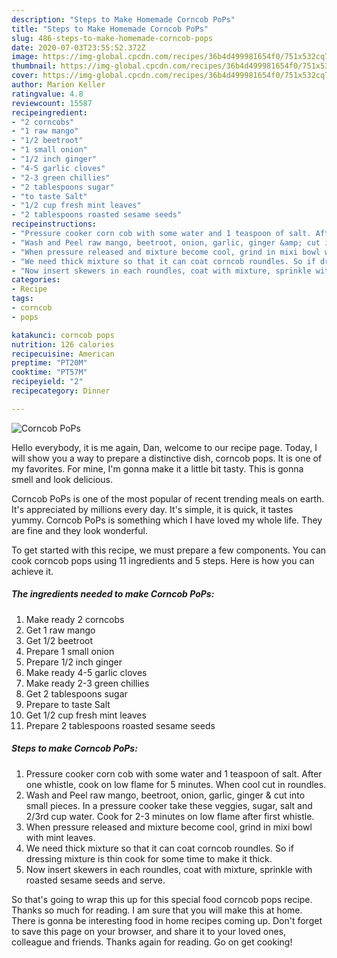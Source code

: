 ```yaml
---
description: "Steps to Make Homemade Corncob PoPs"
title: "Steps to Make Homemade Corncob PoPs"
slug: 486-steps-to-make-homemade-corncob-pops
date: 2020-07-03T23:55:52.372Z
image: https://img-global.cpcdn.com/recipes/36b4d499981654f0/751x532cq70/corncob-pops-recipe-main-photo.jpg
thumbnail: https://img-global.cpcdn.com/recipes/36b4d499981654f0/751x532cq70/corncob-pops-recipe-main-photo.jpg
cover: https://img-global.cpcdn.com/recipes/36b4d499981654f0/751x532cq70/corncob-pops-recipe-main-photo.jpg
author: Marion Keller
ratingvalue: 4.8
reviewcount: 15587
recipeingredient:
- "2 corncobs"
- "1 raw mango"
- "1/2 beetroot"
- "1 small onion"
- "1/2 inch ginger"
- "4-5 garlic cloves"
- "2-3 green chillies"
- "2 tablespoons sugar"
- "to taste Salt"
- "1/2 cup fresh mint leaves"
- "2 tablespoons roasted sesame seeds"
recipeinstructions:
- "Pressure cooker corn cob with some water and 1 teaspoon of salt. After one whistle, cook on low flame for 5 minutes. When cool cut in roundles."
- "Wash and Peel raw mango, beetroot, onion, garlic, ginger &amp; cut into small pieces. In a pressure cooker take these veggies, sugar, salt and 2/3rd cup water. Cook for 2-3 minutes on low flame after first whistle."
- "When pressure released and mixture become cool, grind in mixi bowl with mint leaves."
- "We need thick mixture so that it can coat corncob roundles. So if dressing mixture is thin cook for some time to make it thick."
- "Now insert skewers in each roundles, coat with mixture, sprinkle with roasted sesame seeds and serve."
categories:
- Recipe
tags:
- corncob
- pops

katakunci: corncob pops 
nutrition: 126 calories
recipecuisine: American
preptime: "PT20M"
cooktime: "PT57M"
recipeyield: "2"
recipecategory: Dinner

---
```



![Corncob PoPs](https://img-global.cpcdn.com/recipes/36b4d499981654f0/751x532cq70/corncob-pops-recipe-main-photo.jpg)

Hello everybody, it is me again, Dan, welcome to our recipe page. Today, I will show you a way to prepare a distinctive dish, corncob pops. It is one of my favorites. For mine, I'm gonna make it a little bit tasty. This is gonna smell and look delicious.

Corncob PoPs is one of the most popular of recent trending meals on earth. It's appreciated by millions every day. It's simple, it is quick, it tastes yummy. Corncob PoPs is something which I have loved my whole life. They are fine and they look wonderful.




To get started with this recipe, we must prepare a few components. You can cook corncob pops using 11 ingredients and 5 steps. Here is how you can achieve it.

<!--inarticleads1-->

##### The ingredients needed to make Corncob PoPs:

1. Make ready 2 corncobs
1. Get 1 raw mango
1. Get 1/2 beetroot
1. Prepare 1 small onion
1. Prepare 1/2 inch ginger
1. Make ready 4-5 garlic cloves
1. Make ready 2-3 green chillies
1. Get 2 tablespoons sugar
1. Prepare to taste Salt
1. Get 1/2 cup fresh mint leaves
1. Prepare 2 tablespoons roasted sesame seeds




<!--inarticleads2-->

##### Steps to make Corncob PoPs:

1. Pressure cooker corn cob with some water and 1 teaspoon of salt. After one whistle, cook on low flame for 5 minutes. When cool cut in roundles.
1. Wash and Peel raw mango, beetroot, onion, garlic, ginger &amp; cut into small pieces. In a pressure cooker take these veggies, sugar, salt and 2/3rd cup water. Cook for 2-3 minutes on low flame after first whistle.
1. When pressure released and mixture become cool, grind in mixi bowl with mint leaves.
1. We need thick mixture so that it can coat corncob roundles. So if dressing mixture is thin cook for some time to make it thick.
1. Now insert skewers in each roundles, coat with mixture, sprinkle with roasted sesame seeds and serve.




So that's going to wrap this up for this special food corncob pops recipe. Thanks so much for reading. I am sure that you will make this at home. There is gonna be interesting food in home recipes coming up. Don't forget to save this page on your browser, and share it to your loved ones, colleague and friends. Thanks again for reading. Go on get cooking!
